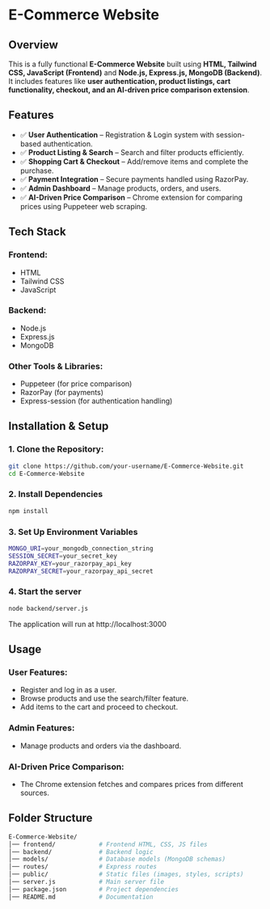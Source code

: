 # E-Commerce Website

## Overview
This is a fully functional **E-Commerce Website** built using **HTML, Tailwind CSS, JavaScript (Frontend)** and **Node.js, Express.js, MongoDB (Backend)**. It includes features like **user authentication, product listings, cart functionality, checkout, and an AI-driven price comparison extension**.

## Features
- ✅ **User Authentication** – Registration & Login system with session-based authentication.  
- ✅ **Product Listing & Search** – Search and filter products efficiently.  
- ✅ **Shopping Cart & Checkout** – Add/remove items and complete the purchase.  
- ✅ **Payment Integration** – Secure payments handled using RazorPay.  
- ✅ **Admin Dashboard** – Manage products, orders, and users.  
- ✅ **AI-Driven Price Comparison** – Chrome extension for comparing prices using Puppeteer web scraping.  

## Tech Stack

### Frontend:
- HTML  
- Tailwind CSS  
- JavaScript  

### Backend:
- Node.js  
- Express.js  
- MongoDB  

### Other Tools & Libraries:
- Puppeteer (for price comparison)  
- RazorPay (for payments)  
- Express-session (for authentication handling)  

## Installation & Setup

### 1. Clone the Repository:
```bash
git clone https://github.com/your-username/E-Commerce-Website.git
cd E-Commerce-Website
```

### 2. Install Dependencies
```bash
npm install
```

### 3. Set Up Environment Variables
```bash
MONGO_URI=your_mongodb_connection_string
SESSION_SECRET=your_secret_key
RAZORPAY_KEY=your_razorpay_api_key
RAZORPAY_SECRET=your_razorpay_api_secret
```

### 4. Start the server
```bash
node backend/server.js
```
The application will run at http://localhost:3000


## Usage

### User Features:
- Register and log in as a user.
- Browse products and use the search/filter feature.
- Add items to the cart and proceed to checkout.
  
### Admin Features:
- Manage products and orders via the dashboard.

### AI-Driven Price Comparison:
- The Chrome extension fetches and compares prices from different sources.


## Folder Structure
```bash
E-Commerce-Website/
│── frontend/            # Frontend HTML, CSS, JS files  
│── backend/             # Backend logic  
│── models/              # Database models (MongoDB schemas)  
│── routes/              # Express routes  
│── public/              # Static files (images, styles, scripts)  
│── server.js            # Main server file  
│── package.json         # Project dependencies  
│── README.md            # Documentation  
```
